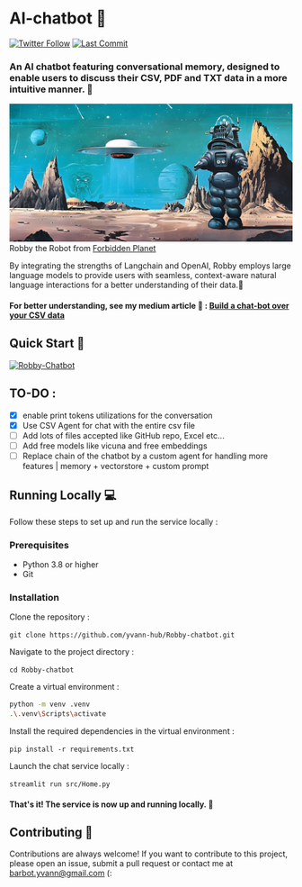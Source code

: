 # AI-chatbot 🤖

[![Twitter Follow](https://img.shields.io/twitter/follow/yvann_hub?style=social)](https://twitter.com/yvann_hub)
[![Last Commit](https://img.shields.io/github/last-commit/yvann-hub/Robby-chatbot)](https://github.com/yvann-hub/Robby-chatbot/commits/main)


### An AI chatbot featuring conversational memory, designed to enable users to discuss their CSV, PDF and TXT data in a more intuitive manner. 📄
![Robby](robby-pic.png)
Robby the Robot from [Forbidden Planet](https://youtu.be/bflfQN_YsTM)

By integrating the strengths of Langchain and OpenAI, Robby employs large language models to provide users with seamless, 
context-aware natural language interactions for a better understanding of their data.🧠
#### For better understanding, see my medium article 🖖 : [Build a chat-bot over your CSV data](https://medium.com/@yvann-hub/build-a-chatbot-on-your-csv-data-with-langchain-and-openai-ed121f85f0cd)
## Quick Start 🚀

[![Robby-Chatbot](https://img.shields.io/static/v1?label=Robby-Chatbot&message=Visit%20Website&color=ffffff&labelColor=ADD8E6&style=for-the-badge)](https://robby-chatbot.streamlit.app/)


## TO-DO :
- [x] enable print tokens utilizations for the conversation
- [x] Use CSV Agent for chat with the entire csv file
- [ ] Add lots of files accepted like GitHub repo, Excel etc...
- [ ] Add free models like vicuna and free embeddings
- [ ] Replace chain of the chatbot by a custom agent for handling more features | memory + vectorstore + custom prompt

## Running Locally 💻
Follow these steps to set up and run the service locally :

### Prerequisites
- Python 3.8 or higher
- Git

### Installation
Clone the repository :

`git clone https://github.com/yvann-hub/Robby-chatbot.git`


Navigate to the project directory :

`cd Robby-chatbot`


Create a virtual environment :
```bash
python -m venv .venv
.\.venv\Scripts\activate
```

Install the required dependencies in the virtual environment :

`pip install -r requirements.txt`


Launch the chat service locally :

`streamlit run src/Home.py`

#### That's it! The service is now up and running locally. 🤗

## Contributing 🙌
Contributions are always welcome! If you want to contribute to this project, please open an issue, submit a pull request or contact me at barbot.yvann@gmail.com (:


